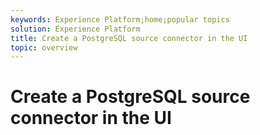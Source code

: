 ```yaml
---
keywords: Experience Platform;home;popular topics
solution: Experience Platform
title: Create a PostgreSQL source connector in the UI
topic: overview
---
```


# Create a PostgreSQL source connector in the UI
